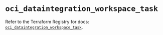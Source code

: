 # `oci_dataintegration_workspace_task`

Refer to the Terraform Registry for docs: [`oci_dataintegration_workspace_task`](https://registry.terraform.io/providers/oracle/oci/7.19.0/docs/resources/dataintegration_workspace_task).
